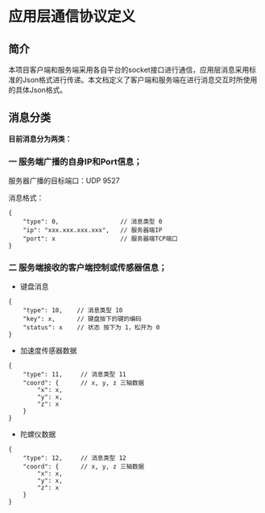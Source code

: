 应用层通信协议定义
========================

## 简介
本项目客户端和服务端采用各自平台的socket接口进行通信，应用层消息采用标准的Json格式进行传递。本文档定义了客户端和服务端在进行消息交互时所使用的具体Json格式。

## 消息分类

**目前消息分为两类：**

### 一 服务端广播的自身IP和Port信息；

服务器广播的目标端口：UDP 9527

消息格式：
```
{
    "type": 0,                 // 消息类型 0
    "ip": "xxx.xxx.xxx.xxx",   // 服务器端IP
    "port": x                  // 服务器端TCP端口
}
```

### 二 服务端接收的客户端控制或传感器信息；

- 键盘消息
```
{
    "type": 10,    // 消息类型 10
    "key": x,      // 键盘按下的键的编码
    "status": x    // 状态 按下为 1，松开为 0
}
```

- 加速度传感器数据
```
{
    "type": 11,     // 消息类型 11
    "coord": {      // x, y, z 三轴数据
        "x": x,
        "y": x,
        "z": x
    }
}
```

- 陀螺仪数据
```
{
    "type": 12,     // 消息类型 12
    "coord": {      // x, y, z 三轴数据
        "x": x,
        "y": x,
        "z": x
    }
}
```
